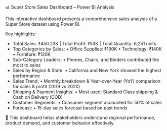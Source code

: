 📊 Super Store Sales Dashboard – Power BI Analysis

This interactive dashboard presents a comprehensive sales analysis of a Super Store dataset using Power BI.

Key highlights:

- Total Sales: ₹450.23K | Total Profit: ₹53K | Total Quantity: 6,251 units
- Top Categories by Sales:
  • Office Supplies: ₹190K
  • Technology: ₹140K
  • Furniture: ₹120K
- Sub-Category Leaders:
  • Phones, Chairs, and Binders contributed the most to sales
- Sales by Region & State:
  • California and New York showed the highest performance
- Sales Trend:
  • Monthly breakdown & Year-over-Year (YoY) comparison for sales & profit (2019 vs 2020)
- Shipping & Payment Insights:
  • Most used: Standard Class shipping & Cash on Delivery (COD)
- Customer Segments:
  • Consumer segment accounted for 50% of sales
- Forecast:
  • 15-day sales forecast based on past trends

📌 This dashboard helps stakeholders understand regional performance, product demand, and customer behavior effectively.
